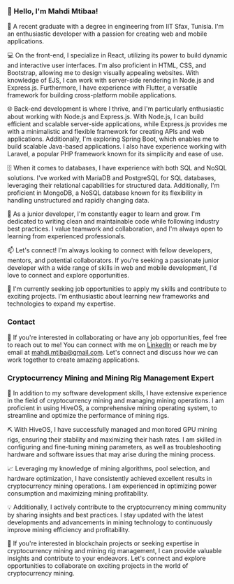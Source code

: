 ### 👋 Hello, I'm Mahdi Mtibaa!

🔭 A recent graduate with a degree in engineering from IIT Sfax, Tunisia. I'm an enthusiastic developer with a passion for creating web and mobile applications.

💻 On the front-end, I specialize in React, utilizing its power to build dynamic and interactive user interfaces. I'm also proficient in HTML, CSS, and Bootstrap, allowing me to design visually appealing websites. With knowledge of EJS, I can work with server-side rendering in Node.js and Express.js. Furthermore, I have experience with Flutter, a versatile framework for building cross-platform mobile applications.

🌐 Back-end development is where I thrive, and I'm particularly enthusiastic about working with Node.js and Express.js. With Node.js, I can build efficient and scalable server-side applications, while Express.js provides me with a minimalistic and flexible framework for creating APIs and web applications. Additionally, I'm exploring Spring Boot, which enables me to build scalable Java-based applications. I also have experience working with Laravel, a popular PHP framework known for its simplicity and ease of use.

🗄️ When it comes to databases, I have experience with both SQL and NoSQL solutions. I've worked with MariaDB and PostgreSQL for SQL databases, leveraging their relational capabilities for structured data. Additionally, I'm proficient in MongoDB, a NoSQL database known for its flexibility in handling unstructured and rapidly changing data.

🌟 As a junior developer, I'm constantly eager to learn and grow. I'm dedicated to writing clean and maintainable code while following industry best practices. I value teamwork and collaboration, and I'm always open to learning from experienced professionals.

📫 Let's connect! I'm always looking to connect with fellow developers, mentors, and potential collaborators. If you're seeking a passionate junior developer with a wide range of skills in web and mobile development, I'd love to connect and explore opportunities.

🔎 I'm currently seeking job opportunities to apply my skills and contribute to exciting projects. I'm enthusiastic about learning new frameworks and technologies to expand my expertise.

### Contact

💼 If you're interested in collaborating or have any job opportunities, feel free to reach out to me! You can connect with me on [LinkedIn](https://www.linkedin.com/in/mtibaamahdi/) or reach me by email at mahdi.mtiba@gmail.com. Let's connect and discuss how we can work together to create amazing applications.

### Cryptocurrency Mining and Mining Rig Management Expert

🔧 In addition to my software development skills, I have extensive experience in the field of cryptocurrency mining and managing mining operations. I am proficient in using HiveOS, a comprehensive mining operating system, to streamline and optimize the performance of mining rigs.

⛏️ With HiveOS, I have successfully managed and monitored GPU mining rigs, ensuring their stability and maximizing their hash rates. I am skilled in configuring and fine-tuning mining parameters, as well as troubleshooting hardware and software issues that may arise during the mining process.

📈 Leveraging my knowledge of mining algorithms, pool selection, and hardware optimization, I have consistently achieved excellent results in cryptocurrency mining operations. I am experienced in optimizing power consumption and maximizing mining profitability.

💡 Additionally, I actively contribute to the cryptocurrency mining community by sharing insights and best practices. I stay updated with the latest developments and advancements in mining technology to continuously improve mining efficiency and profitability.

🌟 If you're interested in blockchain projects or seeking expertise in cryptocurrency mining and mining rig management, I can provide valuable insights and contribute to your endeavors. Let's connect and explore opportunities to collaborate on exciting projects in the world of cryptocurrency mining.
